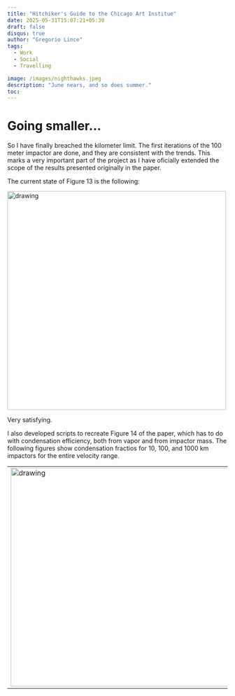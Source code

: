 ```yaml
---
title: "Hitchiker's Guide to the Chicago Art Institue"
date: 2025-05-31T15:07:21+05:30
draft: false 
disqus: true
author: "Gregorio Lince"
tags:
  - Work
  - Social
  - Travelling

image: /images/nighthawks.jpeg
description: "June nears, and so does summer."
toc:
---
```


# Going smaller...

So I have finally breached the kilometer limit. The first iterations of the 100 meter impactor are done, and they are consistent with the trends. This marks a very important part of the project as I have oficially extended the scope of the results presented originally in the paper. 

The current state of Figure 13 is the following:

<img src="/images/blog6.jpeg" alt="drawing" width="500"/>

Very satisfying.

I also developed scripts to recreate Figure 14 of the paper, which has to do with condensation efficiency, both from vapor and from impactor mass. The following figures show condensation fractios for 10, 100, and 1000 km impactors for the entire velocity range.

<table> 
    <tr> 
        <td><img src="/images/Figure14_10km.png" alt="drawing" width="500" caption="10 km"/>
        <td><img src="/images/Figure14_100km.png" alt="drawing" width="500" caption="100 km"/>
        <td><img src="/images/Figure14_100km.png" alt="drawing" width="500" caption="1000 km"/> 
    </tr> 
</table> 
